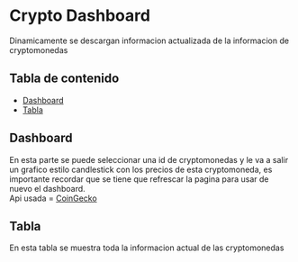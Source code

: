 # Crypto Dashboard

Dinamicamente se descargan informacion actualizada de la informacion de cryptomonedas

## Tabla de contenido
* [Dashboard](#dashboard)
* [Tabla](#tabla)

## Dashboard
En esta parte se puede seleccionar una id de cryptomonedas y le va a salir un grafico estilo candlestick con los precios de esta cryptomoneda, es importante recordar que se tiene que refrescar la pagina para usar de nuevo el dashboard.<br>
Api usada =  [CoinGecko](https://www.coingecko.com/)

## Tabla
En esta tabla se muestra toda la informacion actual de las cryptomonedas 